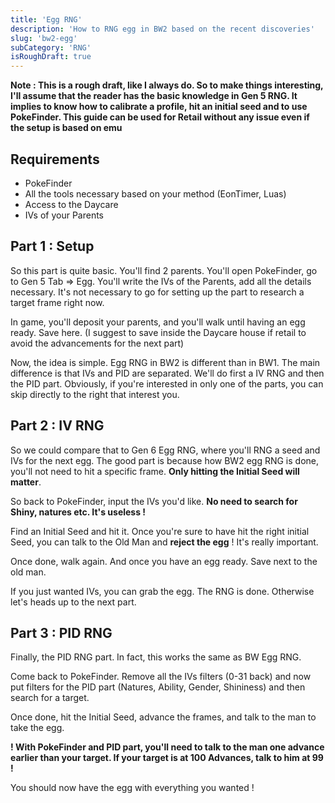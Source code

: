 ```yaml
---
title: 'Egg RNG'
description: 'How to RNG egg in BW2 based on the recent discoveries'
slug: 'bw2-egg'
subCategory: 'RNG'
isRoughDraft: true
---
```


**Note : This is a rough draft, like I always do. So to make things interesting, I'll assume that the reader has the basic knowledge in Gen 5 RNG. It implies to know how to calibrate a profile, hit an initial seed and to use PokeFinder. This guide can be used for Retail without any issue even if the setup is based on emu**

## Requirements

- PokeFinder
- All the tools necessary based on your method (EonTimer, Luas)
- Access to the Daycare
- IVs of your Parents

## Part 1 : Setup

So this part is quite basic. You'll find 2 parents. You'll open PokeFinder, go to Gen 5 Tab => Egg. You'll write the IVs of the Parents, add all the details necessary. It's not necessary to go for setting up the part to research a target frame right now.

In game, you'll deposit your parents, and you'll walk until having an egg ready. Save here. (I suggest to save inside the Daycare house if retail to avoid the advancements for the next part)

Now, the idea is simple. Egg RNG in BW2 is different than in BW1. The main difference is that IVs and PID are separated. We'll do first a IV RNG and then the PID part. Obviously, if you're interested in only one of the parts, you can skip directly to the right that interest you.

## Part 2 : IV RNG

So we could compare that to Gen 6 Egg RNG, where you'll RNG a seed and IVs for the next egg. The good part is because how BW2 egg RNG is done, you'll not need to hit a specific frame. **Only hitting the Initial Seed will matter**.

So back to PokeFinder, input the IVs you'd like. **No need to search for Shiny, natures etc. It's useless !**

Find an Initial Seed and hit it. Once you're sure to have hit the right initial Seed, you can talk to the Old Man and **reject the egg** ! It's really important.

Once done, walk again. And once you have an egg ready. Save next to the old man.

If you just wanted IVs, you can grab the egg. The RNG is done. Otherwise let's heads up to the next part.

## Part 3 : PID RNG

Finally, the PID RNG part. In fact, this works the same as BW Egg RNG.

Come back to PokeFinder. Remove all the IVs filters (0-31 back) and now put filters for the PID part (Natures, Ability, Gender, Shininess) and then search for a target.

Once done, hit the Initial Seed, advance the frames, and talk to the man to take the egg.

**! With PokeFinder and PID part, you'll need to talk to the man one advance earlier than your target. If your target is at 100 Advances, talk to him at 99 !**

You should now have the egg with everything you wanted !
